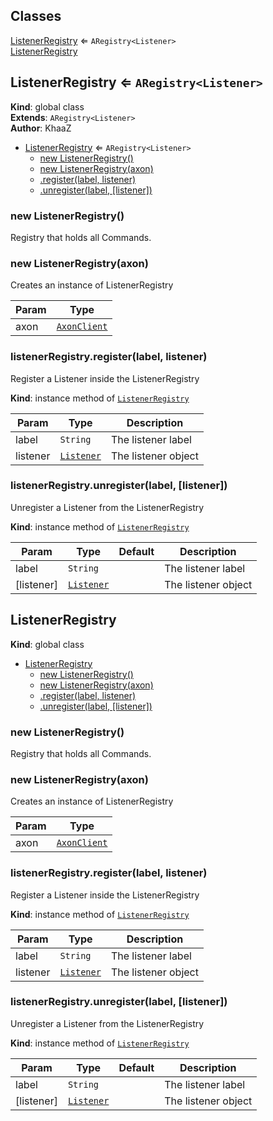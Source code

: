 ## Classes

<dl>
<dt><a href="#ListenerRegistry">ListenerRegistry</a> ⇐ <code>ARegistry&lt;Listener&gt;</code></dt>
<dd></dd>
<dt><a href="#ListenerRegistry">ListenerRegistry</a></dt>
<dd></dd>
</dl>

<a name="ListenerRegistry"></a>

## ListenerRegistry ⇐ <code>ARegistry&lt;Listener&gt;</code>
**Kind**: global class  
**Extends**: <code>ARegistry&lt;Listener&gt;</code>  
**Author**: KhaaZ  

* [ListenerRegistry](#ListenerRegistry) ⇐ <code>ARegistry&lt;Listener&gt;</code>
    * [new ListenerRegistry()](#new_ListenerRegistry_new)
    * [new ListenerRegistry(axon)](#new_ListenerRegistry_new)
    * [.register(label, listener)](#ListenerRegistry+register)
    * [.unregister(label, [listener])](#ListenerRegistry+unregister)

<a name="new_ListenerRegistry_new"></a>

### new ListenerRegistry()
Registry that holds all Commands.

<a name="new_ListenerRegistry_new"></a>

### new ListenerRegistry(axon)
Creates an instance of ListenerRegistry


| Param | Type |
| --- | --- |
| axon | <code>[AxonClient](AxonClient)</code> | 

<a name="ListenerRegistry+register"></a>

### listenerRegistry.register(label, listener)
Register a Listener inside the ListenerRegistry

**Kind**: instance method of [<code>ListenerRegistry</code>](#ListenerRegistry)  

| Param | Type | Description |
| --- | --- | --- |
| label | <code>String</code> | The listener label |
| listener | <code>[Listener](Listeners/Listener)</code> | The listener object |

<a name="ListenerRegistry+unregister"></a>

### listenerRegistry.unregister(label, [listener])
Unregister a Listener from the ListenerRegistry

**Kind**: instance method of [<code>ListenerRegistry</code>](#ListenerRegistry)  

| Param | Type | Default | Description |
| --- | --- | --- | --- |
| label | <code>String</code> |  | The listener label |
| [listener] | <code>[Listener](Listeners/Listener)</code> | <code></code> | The listener object |

<a name="ListenerRegistry"></a>

## ListenerRegistry
**Kind**: global class  

* [ListenerRegistry](#ListenerRegistry)
    * [new ListenerRegistry()](#new_ListenerRegistry_new)
    * [new ListenerRegistry(axon)](#new_ListenerRegistry_new)
    * [.register(label, listener)](#ListenerRegistry+register)
    * [.unregister(label, [listener])](#ListenerRegistry+unregister)

<a name="new_ListenerRegistry_new"></a>

### new ListenerRegistry()
Registry that holds all Commands.

<a name="new_ListenerRegistry_new"></a>

### new ListenerRegistry(axon)
Creates an instance of ListenerRegistry


| Param | Type |
| --- | --- |
| axon | <code>[AxonClient](AxonClient)</code> | 

<a name="ListenerRegistry+register"></a>

### listenerRegistry.register(label, listener)
Register a Listener inside the ListenerRegistry

**Kind**: instance method of [<code>ListenerRegistry</code>](#ListenerRegistry)  

| Param | Type | Description |
| --- | --- | --- |
| label | <code>String</code> | The listener label |
| listener | <code>[Listener](Listeners/Listener)</code> | The listener object |

<a name="ListenerRegistry+unregister"></a>

### listenerRegistry.unregister(label, [listener])
Unregister a Listener from the ListenerRegistry

**Kind**: instance method of [<code>ListenerRegistry</code>](#ListenerRegistry)  

| Param | Type | Default | Description |
| --- | --- | --- | --- |
| label | <code>String</code> |  | The listener label |
| [listener] | <code>[Listener](Listeners/Listener)</code> | <code></code> | The listener object |

